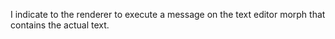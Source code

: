 I indicate to the renderer to execute a message on the text editor morph that contains the actual text.